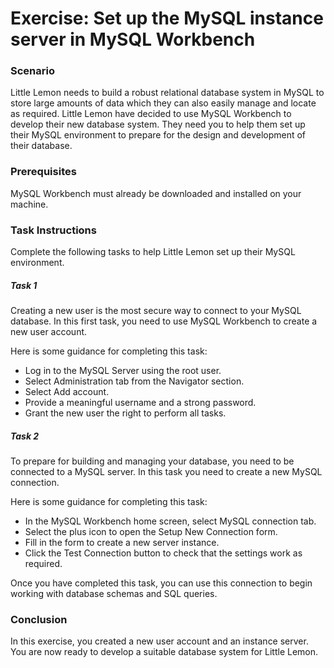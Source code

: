 <h1>Exercise: Set up the MySQL instance server in MySQL Workbench</h1>
<h3>Scenario</h3>
<p>Little Lemon needs to build a robust relational database system in MySQL to store large amounts of data which they can also easily manage and locate as required. Little Lemon have decided to use MySQL Workbench to develop their new database system. They need you to help them set up their MySQL environment to prepare for the design and development of their database.</p>

<h3>Prerequisites</h3>
<p>MySQL Workbench must already be downloaded and installed on your machine.</p> 

<h3>Task Instructions</h3>
<p>Complete the following tasks to help Little Lemon set up their MySQL environment.</p> 

<h5>Task 1</h5>
<p>Creating a new user is the most secure way to connect to your MySQL database. In this first task, you need to use MySQL Workbench to create a new user account.</p> 
<p>Here is some guidance for completing this task:</p>
<ul>
    <li>Log in to the MySQL Server using the root user.</li>
    <li>Select Administration tab from the Navigator section.</li>
    <li>Select Add account.</li> 
    <li>Provide a meaningful username and a strong password.</li>
    <li>Grant the new user the right to perform all tasks.</li>
</ul> 
<h5>Task 2</h5>
<p>To prepare for building and managing your database, you need to be connected to a MySQL server. In this task you need to create a new MySQL connection.</p>
<p>Here is some guidance for completing this task:</p>
<ul>
    <li>In the MySQL Workbench home screen, select MySQL connection tab.</li> 
    <li>Select the plus icon to open the Setup New Connection form.</li> 
    <li>Fill in the form to create a new server instance.</li> 
    <li>Click the Test Connection button to check that the settings work as required.</li> 
</ul>
<p>Once you have completed this task, you can use this connection to begin working with database schemas and SQL queries.</p>
<h3>Conclusion</h3>
<p>In this exercise, you created a new user account and an instance server. You are now ready to develop a suitable database system for Little Lemon.</p>